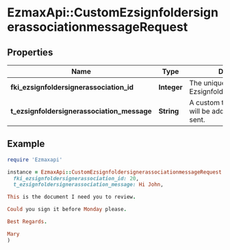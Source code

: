 # EzmaxApi::CustomEzsignfoldersignerassociationmessageRequest

## Properties

| Name | Type | Description | Notes |
| ---- | ---- | ----------- | ----- |
| **fki_ezsignfoldersignerassociation_id** | **Integer** | The unique ID of the Ezsignfoldersignerassociation |  |
| **t_ezsignfoldersignerassociation_message** | **String** | A custom text message that will be added to the email sent. | [optional] |

## Example

```ruby
require 'Ezmaxapi'

instance = EzmaxApi::CustomEzsignfoldersignerassociationmessageRequest.new(
  fki_ezsignfoldersignerassociation_id: 20,
  t_ezsignfoldersignerassociation_message: Hi John,

This is the document I need you to review.

Could you sign it before Monday please.

Best Regards.

Mary
)
```

